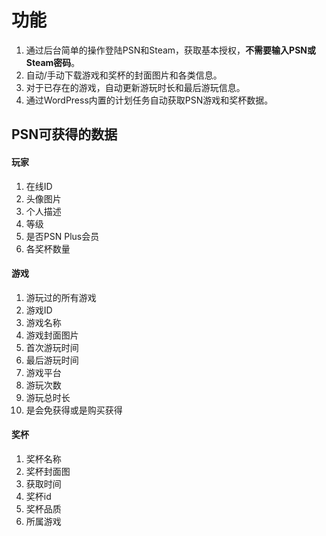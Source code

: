 # 功能

1. 通过后台简单的操作登陆PSN和Steam，获取基本授权，**不需要输入PSN或Steam密码**。
2. 自动/手动下载游戏和奖杯的封面图片和各类信息。
3. 对于已存在的游戏，自动更新游玩时长和最后游玩信息。
4. 通过WordPress内置的计划任务自动获取PSN游戏和奖杯数据。

## PSN可获得的数据

#### 玩家

1. 在线ID
2. 头像图片
3. 个人描述
4. 等级
5. 是否PSN Plus会员
6. 各奖杯数量

#### 游戏

1. 游玩过的所有游戏
2. 游戏ID
3. 游戏名称
4. 游戏封面图片
5. 首次游玩时间
6. 最后游玩时间
7. 游戏平台
8. 游玩次数
9. 游玩总时长
10. 是会免获得或是购买获得

#### 奖杯

1. 奖杯名称
2. 奖杯封面图
3. 获取时间
4. 奖杯id
5. 奖杯品质
6. 所属游戏

